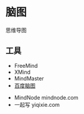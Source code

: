 # 脑图

思维导图

## 工具

* FreeMind
* XMind
* MindMaster
* [百度脑图](https://naotu.baidu.com)
- MindNode mindnode.com
- 一起写 yiqixie.com

